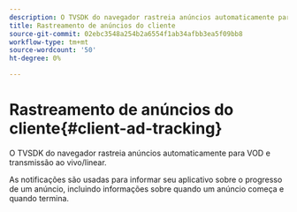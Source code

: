 ```yaml
---
description: O TVSDK do navegador rastreia anúncios automaticamente para VOD e transmissão ao vivo/linear.
title: Rastreamento de anúncios do cliente
source-git-commit: 02ebc3548a254b2a6554f1ab34afbb3ea5f09bb8
workflow-type: tm+mt
source-wordcount: '50'
ht-degree: 0%

---
```


# Rastreamento de anúncios do cliente{#client-ad-tracking}

O TVSDK do navegador rastreia anúncios automaticamente para VOD e transmissão ao vivo/linear.

As notificações são usadas para informar seu aplicativo sobre o progresso de um anúncio, incluindo informações sobre quando um anúncio começa e quando termina.
